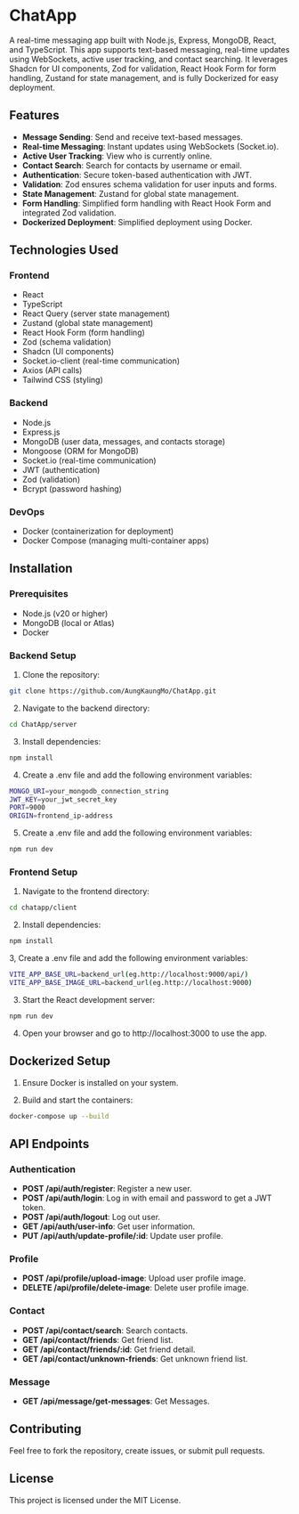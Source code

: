# ChatApp

A real-time messaging app built with Node.js, Express, MongoDB, React, and TypeScript. This app supports text-based messaging, real-time updates using WebSockets, active user tracking, and contact searching. It leverages Shadcn for UI components, Zod for validation, React Hook Form for form handling, Zustand for state management, and is fully Dockerized for easy deployment.

## Features

- **Message Sending**: Send and receive text-based messages.
- **Real-time Messaging**: Instant updates using WebSockets (Socket.io).
- **Active User Tracking**: View who is currently online.
- **Contact Search**: Search for contacts by username or email.
- **Authentication**: Secure token-based authentication with JWT.
- **Validation**: Zod ensures schema validation for user inputs and forms.
- **State Management**: Zustand for global state management.
- **Form Handling**: Simplified form handling with React Hook Form and integrated Zod validation.
- **Dockerized Deployment**: Simplified deployment using Docker.

## Technologies Used

### Frontend

- React
- TypeScript
- React Query (server state management)
- Zustand (global state management)
- React Hook Form (form handling)
- Zod (schema validation)
- Shadcn (UI components)
- Socket.io-client (real-time communication)
- Axios (API calls)
- Tailwind CSS (styling)

### Backend

- Node.js
- Express.js
- MongoDB (user data, messages, and contacts storage)
- Mongoose (ORM for MongoDB)
- Socket.io (real-time communication)
- JWT (authentication)
- Zod (validation)
- Bcrypt (password hashing)

### DevOps

- Docker (containerization for deployment)
- Docker Compose (managing multi-container apps)

## Installation

### Prerequisites

- Node.js (v20 or higher)
- MongoDB (local or Atlas)
- Docker

### Backend Setup

1. Clone the repository:

```bash
git clone https://github.com/AungKaungMo/ChatApp.git  
```

2. Navigate to the backend directory:

```bash
cd ChatApp/server  
```

3. Install dependencies:

```bash
npm install  
```

4. Create a .env file and add the following environment variables:

```bash
MONGO_URI=your_mongodb_connection_string  
JWT_KEY=your_jwt_secret_key  
PORT=9000
ORIGIN=frontend_ip-address
```

5. Create a .env file and add the following environment variables:

```bash
npm run dev 
```

### Frontend Setup

1. Navigate to the frontend directory:

```bash
cd chatapp/client  
```

2. Install dependencies:

```bash
npm install 
```

3, Create a .env file and add the following environment variables:

```bash
VITE_APP_BASE_URL=backend_url(eg.http://localhost:9000/api/)
VITE_APP_BASE_IMAGE_URL=backend_url(eg.http://localhost:9000)
```

3. Start the React development server:

```bash
npm run dev
```

4. Open your browser and go to http://localhost:3000 to use the app.

## Dockerized Setup

1. Ensure Docker is installed on your system.

2. Build and start the containers:

```bash
docker-compose up --build  
```

## API Endpoints

### Authentication

- **POST /api/auth/register**: Register a new user.
- **POST /api/auth/login**: Log in with email and password to get a JWT token.
- **POST /api/auth/logout**: Log out user.
- **GET /api/auth/user-info**: Get user information.
- **PUT /api/auth/update-profile/:id**: Update user profile.

### Profile

- **POST /api/profile/upload-image**: Upload user profile image.
- **DELETE /api/profile/delete-image**: Delete user profile image.

### Contact

- **POST /api/contact/search**: Search contacts.
- **GET /api/contact/friends**: Get friend list.
- **GET /api/contact/friends/:id**: Get friend detail.
- **GET /api/contact/unknown-friends**: Get unknown friend list.

### Message

- **GET /api/message/get-messages**: Get Messages.

## Contributing

Feel free to fork the repository, create issues, or submit pull requests.

## License

This project is licensed under the MIT License.
